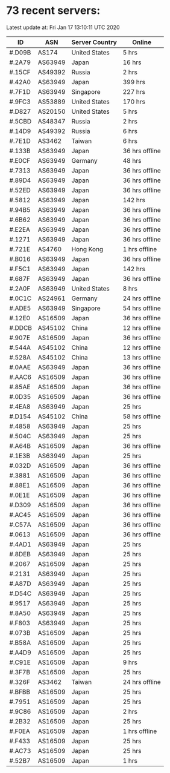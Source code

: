 # 73 recent servers:

Latest update at: Fri Jan 17 13:10:11 UTC 2020

| ID | ASN | Server Country | Online |
| -- | --- | -------------- | ------ |
| #.D09B | AS174 | United States | 5 hrs |
| #.2A79 | AS63949 | Japan | 16 hrs |
| #.15CF | AS49392 | Russia | 2 hrs |
| #.42A0 | AS63949 | Japan | 399 hrs |
| #.7F1D | AS63949 | Singapore | 227 hrs |
| #.9FC3 | AS53889 | United States | 170 hrs |
| #.D827 | AS20150 | United States | 5 hrs |
| #.5CBD | AS48347 | Russia | 2 hrs |
| #.14D9 | AS49392 | Russia | 6 hrs |
| #.7E1D | AS3462 | Taiwan | 6 hrs |
| #.133B | AS63949 | Japan | 36 hrs offline |
| #.E0CF | AS63949 | Germany | 48 hrs |
| #.7313 | AS63949 | Japan | 36 hrs offline |
| #.89D4 | AS63949 | Japan | 36 hrs offline |
| #.52ED | AS63949 | Japan | 36 hrs offline |
| #.5812 | AS63949 | Japan | 142 hrs |
| #.94B5 | AS63949 | Japan | 36 hrs offline |
| #.6B62 | AS63949 | Japan | 36 hrs offline |
| #.E2EA | AS63949 | Japan | 36 hrs offline |
| #.1271 | AS63949 | Japan | 36 hrs offline |
| #.721E | AS4760 | Hong Kong | 1 hrs offline |
| #.B016 | AS63949 | Japan | 36 hrs offline |
| #.F5C1 | AS63949 | Japan | 142 hrs |
| #.687F | AS63949 | Japan | 36 hrs offline |
| #.2A0F | AS63949 | United States | 8 hrs |
| #.0C1C | AS24961 | Germany | 24 hrs offline |
| #.ADE5 | AS63949 | Singapore | 54 hrs offline |
| #.12E0 | AS16509 | Japan | 36 hrs offline |
| #.DDCB | AS45102 | China | 12 hrs offline |
| #.907E | AS16509 | Japan | 36 hrs offline |
| #.544A | AS45102 | China | 12 hrs offline |
| #.528A | AS45102 | China | 13 hrs offline |
| #.0AAE | AS63949 | Japan | 36 hrs offline |
| #.AAC6 | AS16509 | Japan | 36 hrs offline |
| #.85AE | AS16509 | Japan | 36 hrs offline |
| #.0D35 | AS16509 | Japan | 36 hrs offline |
| #.4EA8 | AS63949 | Japan | 25 hrs |
| #.D154 | AS45102 | China | 58 hrs offline |
| #.4858 | AS63949 | Japan | 25 hrs |
| #.504C | AS63949 | Japan | 25 hrs |
| #.A64B | AS16509 | Japan | 36 hrs offline |
| #.1E3B | AS63949 | Japan | 25 hrs |
| #.032D | AS16509 | Japan | 36 hrs offline |
| #.3881 | AS16509 | Japan | 36 hrs offline |
| #.88E1 | AS16509 | Japan | 36 hrs offline |
| #.0E1E | AS16509 | Japan | 36 hrs offline |
| #.D309 | AS16509 | Japan | 36 hrs offline |
| #.AC45 | AS16509 | Japan | 36 hrs offline |
| #.C57A | AS16509 | Japan | 36 hrs offline |
| #.0613 | AS16509 | Japan | 36 hrs offline |
| #.4AD1 | AS63949 | Japan | 25 hrs |
| #.8DEB | AS63949 | Japan | 25 hrs |
| #.2067 | AS16509 | Japan | 25 hrs |
| #.2131 | AS63949 | Japan | 25 hrs |
| #.A87D | AS63949 | Japan | 25 hrs |
| #.D54C | AS63949 | Japan | 25 hrs |
| #.9517 | AS63949 | Japan | 25 hrs |
| #.8A50 | AS63949 | Japan | 25 hrs |
| #.F803 | AS63949 | Japan | 25 hrs |
| #.073B | AS16509 | Japan | 25 hrs |
| #.B58A | AS16509 | Japan | 25 hrs |
| #.A4D9 | AS16509 | Japan | 25 hrs |
| #.C91E | AS16509 | Japan | 9 hrs |
| #.3F7B | AS16509 | Japan | 25 hrs |
| #.326F | AS3462 | Taiwan | 24 hrs offline |
| #.BFBB | AS16509 | Japan | 25 hrs |
| #.7951 | AS16509 | Japan | 25 hrs |
| #.9C86 | AS16509 | Japan | 2 hrs |
| #.2B32 | AS16509 | Japan | 25 hrs |
| #.F0EA | AS16509 | Japan | 1 hrs offline |
| #.F433 | AS16509 | Japan | 25 hrs |
| #.AC73 | AS16509 | Japan | 25 hrs |
| #.52B7 | AS16509 | Japan | 1 hrs |

